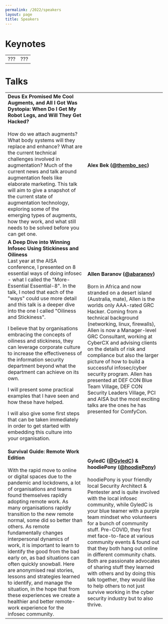 ```yaml
---
permalink: /2022/speakers
layout: page
title: Speakers
---
```

# Keynotes

<table>
<tbody>
  <tr>
    <td>???</td>
    <td>???</td>
  </tr>
</table>

# Talks

<table>
<tbody>
  <tr>
    <td><b>Deus Ex Promised Me Cool Augments, and All I Got Was Dystopia: When Do I Get My Robot Legs, and Will They Get Hacked?</b><br><br>How do we attach augments? What body systems will they replace and enhance? What are the current technical challenges involved in augmentation? Much of the current news and talk around augmentation feels like elaborate marketing. This talk will aim to give a snapshot of the current state of augmentation technology, exploring some of the emerging types of augments, how they work, and what still needs to be solved before you can get one.</td>
    <td><b>Alex Bek (<a href="https://twitter.com/thembo_sec">@thembo_sec</a>)</b><br><brAlex is a biomedical engineer, currently working on the cybersecurity of the medical device. They have a background across many aspects of the healthcare system, and the devices and implants that enable us to live happy and healthy lives. They have a keen interest in how health security intersects with economic, social, and systemic factors when working to deliver the best possible outcomes for patients.</td>
  </tr>
  <tr>
    <td><b>A Deep Dive into Winning Infosec Using Stickiness and Oiliness</b><br>Last year at the AISA conference, I presented on 8 essential ways of doing infosec - what I called the "More-Essential Essential-8". In the talk, I noted that each of the "ways" could use more detail and this talk is a deeper dive into the one I called "Oiliness and Stickiness".

I believe that by organisations embracing the concepts of oiliness and stickiness, they can leverage corporate culture to increase the effectiveness of the information security department beyond what the department can achieve on its own. 

I will present some practical examples that I have seen and how these have helped. 

I will also give some first steps that can be taken immediately in order to get started with embedding this culture into your organisation. </td>
    <td><b>Allen Baranov (<a href="https://twitter.com/abaranov">@abaranov</a>)</b><br><br>Born in Africa and now stranded on a desert island (Australia, mate), Allen is the worlds only AAA-rated GRC Hacker. Coming from a technical background (networking, linux, firewalls), Allen is now a Manager-level GRC Consultant, working at CyberCX and advising clients on the details of risk and compliance but also the larger picture of how to build a successful infosec/cyber security program. 
Allen has presented at DEF CON Blue Team Village, DEF CON Security Leaders Village, PCI and AISA but the most exciting talks are the ones he has presented for ComfyCon.</td>
  </tr>
  <tr>
    <td><b>Survival Guide: Remote Work Edition</b><br><br>With the rapid move to online or digital spaces due to the pandemic and lockdowns, a lot of organisations and teams found themselves rapidly adopting remote work. As many organisations rapidly transition to the new remote normal, some did so better than others. As remote fundamentally changes interpersonal dynamics of work, it is important to learn to identify the good from the bad early on, as bad situations can often quickly snowball. Here are anonymised real stories, lessons and strategies learned to identify, and manage the situation, in the hope that from these experiences we create a healthier and better remote-work experience for the infosec community.</td>
    <td><b>GyledC (<a href="https://twitter.com/GyledC">@GyledC</a>) & hoodiePony (<a href="https://twitter.com/hoodiePony">@hoodiePony</a>)</b><br><br>hoodiePony is your friendly local Security Architect & Pentester and is quite involved with the local infosec community, while GyledC is your blue teamer with a purple team mindset who volunteers for a bunch of community stuff. Pre-COVID, they first met face-to-face at various community events & found out that they both hang out online in different community chats. Both are passionate advocates of sharing stuff they learned with others and by doing this talk together, they would like to help others to not just survive working in the cyber security industry but to also thrive. </td>
  </tr>
</tbody>
</table>
